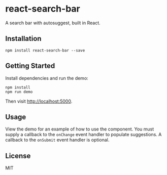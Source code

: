# react-search-bar

A search bar with autosuggest, built in React.

## Installation

```
npm install react-search-bar --save
```

## Getting Started

Install dependencies and run the demo:

```
npm install
npm run demo
```

Then visit [http://localhost:5000](http://localhost:5000).

## Usage

View the demo for an example of how to use the component. You must supply a 
callback to the `onChange` event handler to populate suggestions. A callback 
to the `onSubmit` event handler is optional.

## License

MIT
